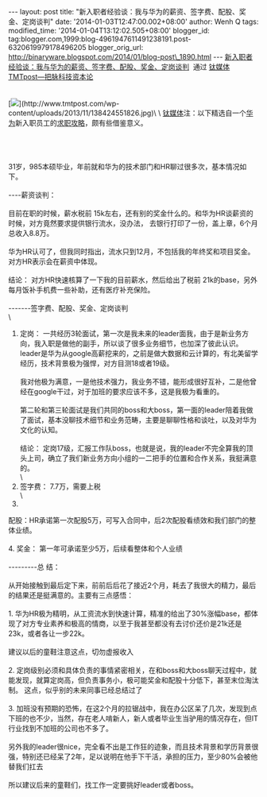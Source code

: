 --- layout: post title:
"新入职者经验谈：我与华为的薪资、签字费、配股、奖金、定岗谈判" date:
'2014-01-03T12:47:00.002+08:00' author: Wenh Q tags: modified\_time:
'2014-01-04T13:12:02.505+08:00' blogger\_id:
tag:blogger.com,1999:blog-4961947611491238191.post-6320619979178496205
blogger\_orig\_url:
http://binaryware.blogspot.com/2014/01/blog-post\_1890.html ---
[新入职者经验谈：我与华为的薪资、签字费、配股、奖金、定岗谈判](http://www.tmtpost.com/87479.html)  通过
[钛媒体TMTpost—把脉科技资本论](http://www.tmtpost.com/)\
\
\
[![](https://images-blogger-opensocial.googleusercontent.com/gadgets/proxy?url=http%3A%2F%2Fwww.tmtpost.com%2Fwp-content%2Fuploads%2F2013%2F11%2F138424551826.jpg&container=blogger&gadget=a&rewriteMime=image%2F*)](http://www.tmtpost.com/wp-content/uploads/2013/11/138424551826.jpg)\
\
[钛媒体](http://www.tmtpost.com/)注：以下精选自一个[华为](http://www.tmtpost.com/tag/huawei)新入职员工的[求职攻略](http://bbs.c114.net/thread-749012-1-1.html)，颇有些借鉴意义。\
\
\
\
\
31岁，985本硕毕业，年前就和华为的技术部门和HR聊过很多次，基本情况如下。\
\
----薪资谈判：\
\
目前在职的时候，薪水税前
15k左右，还有别的奖金什么的。和华为HR谈薪资的时候，对方竟然要求提供银行流水，没办法，
去银行打印了一份，盖上章，6个月总收入8.8万。\
\
华为HR认可了，但我同时指出，流水只到12月，不包括我的年终奖和项目奖金。对方HR表示会在薪资中体现。\
\
结论： 对方HR快速核算了一下我的目前薪水，然后给出了税前
21k的base，另外每月饭补手机费一些补助，还有医疗补充保险。\
\
-------签字费、配股、奖金、定岗谈判\
\
1. 定岗：
一共经历3轮面试，第一次是我未来的leader面我，由于是新业务方向，我入职是做他的副手，所以谈了很多业务细节，也加深了彼此认识。
leader是华为从google高薪挖来的，之前是做大数据和云计算的，有北美留学经历，技术背景极为强悍，对方目测18或者19级。\
\
我对他极为满意，一是他技术强力，我业务不错，能形成很好互补，二是他曾经在google干过，对于加班的要求应该不多，这是我极为看重的。\
\
第二轮和第三轮面试是我们共同的boss和大boss，第一面的leader陪着我做了面试，基本没聊技术细节和业务范畴，主要是聊聊性格和谈吐，以及对华为文化的认知。\
\
结论：
定岗17级，汇报工作队boss，也就是说，我的leader不完全算我的顶头上司，确立了我们新业务方向小组的一二把手的位置和合作关系，我挺满意的。\
\
2. 签字费： 7.7万，需要上税\
\
3.
配股：HR承诺第一次配股5万，可写入合同中，后2次配股看绩效和我们部门的整体业绩。\
\
4. 奖金： 第一年可承诺至少5万，后续看整体和个人业绩\
\
---------总 结：\
\
从开始接触到最后定下来，前前后后花了接近2个月，耗去了我很大的精力，最后的结果还是挺满意的。主要有三点感悟：\
\
1.
华为HR极为精明，从工资流水到快速计算，精准的给出了30%涨幅base，都体现了对方专业素养和极高的情商，以至于我甚至都没有去讨价还价是21k还是23k，或者各让一步22k。\
\
建议以后的童鞋注意这点，切勿虚报收入\
\
2.
定岗级别必须和具体负责的事情紧密相关，在和boss和大boss聊天过程中，就能发现，就算定岗高，但负责事务小，极可能奖金和配股十分低下，甚至末位淘汰制。
这点，似乎别的未来同事已经总结过了\
\
3.
加班没有预期的恐怖，在这2个月的拉锯战中，我在办公区呆了几次，发现到点下班的也不少，当然，存在老人啃新人，新人或者毕业生当驴用的情况存在，但IT行业找到不加班的公司也不多了。\
\
另外我的leader很nice，完全看不出是工作狂的迹象，而且技术背景和学历背景很强，特别还已经呆了2年，足以说明在他手下干活，承担的压力，至少80%会被他替我们扛去\
\
所以建议后来的童鞋们，找工作一定要挑好leader或者boss。
